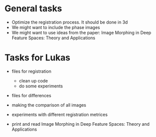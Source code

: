 # General tasks

 - Optimize the registration process. It should be done in 3d 
 - We might want to include the phase images
 - We might want to use ideas from the paper: Image Morphing in Deep Feature Spaces: Theory and     Applications


# Tasks for Lukas

 - files for registration
    + clean up code
    + do some experiments



 - files for differences
 - making the comparison of all images
 - experiments with different registration metrices
 - print and read Image Morphing in Deep Feature Spaces: Theory and Applications
